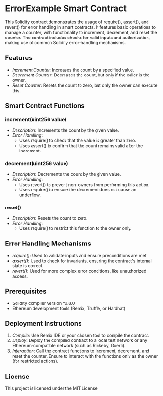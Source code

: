# ErrorExample Smart Contract

This Solidity contract demonstrates the usage of require(), assert(), and revert() for error handling in smart contracts. It features basic operations to manage a counter, with functionality to increment, decrement, and reset the counter. The contract includes checks for valid inputs and authorization, making use of common Solidity error-handling mechanisms.

## Features

- *Increment Counter*: Increases the count by a specified value.
- *Decrement Counter*: Decreases the count, but only if the caller is the owner.
- *Reset Counter*: Resets the count to zero, but only the owner can execute this.

## Smart Contract Functions


### increment(uint256 value)
- *Description*: Increments the count by the given value.
- *Error Handling*:
  - Uses require() to check that the value is greater than zero.
  - Uses assert() to confirm that the count remains valid after the increment.

### decrement(uint256 value)
- *Description*: Decrements the count by the given value.
- *Error Handling*:
  - Uses revert() to prevent non-owners from performing this action.
  - Uses require() to ensure the decrement does not cause an underflow.

### reset()
- *Description*: Resets the count to zero.
- *Error Handling*:
  - Uses require() to restrict this function to the owner only.

## Error Handling Mechanisms

- *require()*: Used to validate inputs and ensure preconditions are met.
- *assert()*: Used to check for invariants, ensuring the contract's internal state is correct.
- *revert()*: Used for more complex error conditions, like unauthorized access.

## Prerequisites

- Solidity compiler version ^0.8.0
- Ethereum development tools (Remix, Truffle, or Hardhat)

## Deployment Instructions

1. *Compile*: Use Remix IDE or your chosen tool to compile the contract.
2. *Deploy*: Deploy the compiled contract to a local test network or any Ethereum-compatible network (such as Rinkeby, Goerli).
3. *Interaction*: Call the contract functions to increment, decrement, and reset the counter. Ensure to interact with the functions only as the owner (for restricted actions).

## License

This project is licensed under the MIT License.